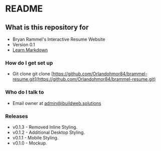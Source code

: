 # README #

## What is this repository for ##

* Bryan Rammel's Interactive Resume Website
* Version 0.1
* [Learn Markdown](https://bitbucket.org/tutorials/markdowndemo)

### How do I get set up ###

* Git clone git clone [https://github.com/Orlandohmor84/brammel-resume.git](https://github.com/Orlandohmor84/brammel-resume.git)


### Who do I talk to ###

* Email owner at admin@ibuildweb.solutions

### Releases ###

* v0.1.3 - Removed Inline Styling.
* v0.1.2 - Additional Desktop Styling.
* v0.1.1 - Mobile Styling.
* v0.1.0 - Mockup.

